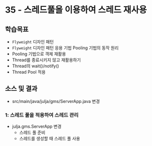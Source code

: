 # 35 - 스레드풀을 이용하여 스레드 재사용

## 학습목표

- `Flyweight` 디자인 패턴
- `Flyweight` 디자인 패턴 응용 기법 Pooling 기법의 동작 원리
- Pooling 기법으로 객체 재활용
- Thread를 종료시키지 않고 재활용하기
- Thread의 wait()/notify()
- Thread Pool 적용

## 소스 및 결과

- src/main/java/julja/gms/ServerApp.java 변경


### 1: 스레드 풀을 적용하여 스레드 관리

- julja.gms.ServerApp 변경
  - 스레드 풀 준비
  - 스레드를 생성할 때 스레드 풀 사용
